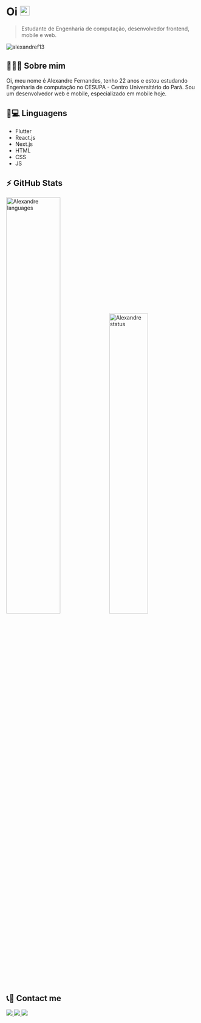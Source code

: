 <h1 align = "justify"> Oi <img src="https://media.giphy.com/media/hvRJCLFzcasrR4ia7z/giphy.gif" width="25px"></h1>

> Estudante de Engenharia de computação, desenvolvedor frontend, mobile e web.
<p align="left"><img src="https://komarev.com/ghpvc/?username=alexandref13" alt="alexandref13" /></p>

## 🙋🏽‍♂️ Sobre mim

Oi, meu nome é Alexandre Fernandes, tenho 22 anos e estou estudando Engenharia de computação no CESUPA - Centro Universitário do Pará. Sou um desenvolvedor web e mobile, especializado em mobile hoje.

<!-- ## 🏆👨🏽‍💻 My skills -->

## 🚀💻 Linguagens

- Flutter
- React.js
- Next.js
- HTML
- CSS
- JS

## ⚡ GitHub Stats

<p>
<img alt="Alexandre languages" width="53%" src="https://github-readme-stats.vercel.app/api?username=alexandref13&show_icons=true&theme=dracula"/>
<img alt="Alexandre status" width="45%" src="https://github-readme-stats.vercel.app/api/top-langs/?username=alexandref13&layout=compact&theme=dracula"/>
</p>

## 📞👥 Contact me

<a href="https://www.linkedin.com/in/alexandre-fernandes-4795b0206/">
    <img src="https://img.shields.io/badge/linkedin-0e76a8.svg?&style=for-the-badge&logo=linkedin&logoColor=white" />
<a href="mailto:alefernandeseng@gmail.com">
    <img src="https://img.shields.io/badge/Gmail-c71610?style=for-the-badge&logo=gmail&logoColor=white" />
<a href="https://api.whatsapp.com/send?phone=5591989900290">
    <img src="https://img.shields.io/badge/Whatsapp-25d366?style=for-the-badge&logo=whatsapp&logoColor=white" />

